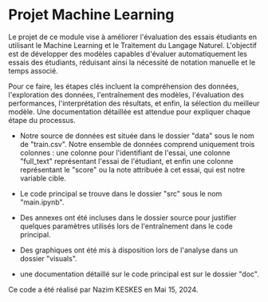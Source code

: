 # Projet Machine Learning


Le projet de ce module vise à améliorer l'évaluation des essais étudiants en utilisant le Machine Learning et le Traitement du Langage Naturel. L'objectif est de développer des modèles capables d'évaluer automatiquement les essais des étudiants, réduisant ainsi la nécessité de notation manuelle et le temps associé.

Pour ce faire, les étapes clés incluent la compréhension des données, l'exploration des données, l'entraînement des modèles, l'évaluation des performances, l'interprétation des résultats, et enfin, la sélection du meilleur modèle. Une documentation détaillée est attendue pour expliquer chaque étape du processus.

- Notre source de données est située dans le dossier "data" sous le nom de "train.csv". Notre ensemble de données comprend uniquement trois colonnes : une colonne pour l'identifiant de l'essai, une colonne "full_text" représentant l'essai de l'étudiant, et enfin une colonne représentant le "score" ou la note attribuée à cet essai, qui est notre variable cible.

- Le code principal se trouve dans le dossier "src" sous le nom "main.ipynb".

- Des annexes ont été incluses dans le dossier source pour justifier quelques paramètres utilisés lors de l'entraînement dans le code principal.

- Des graphiques ont été mis à disposition lors de l'analyse dans un dossier "visuals".

- une documentation détaillé sur le code principal est sur le dossier "doc".


Ce code a été réalisé par Nazim KESKES en Mai 15, 2024.

